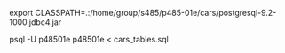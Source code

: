 export CLASSPATH=.:/home/group/s485/p485-01e/cars/postgresql-9.2-1000.jdbc4.jar

psql -U p48501e p48501e < cars_tables.sql
